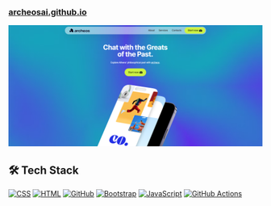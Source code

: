 ### [archeosai.github.io](https://geosquadai.github.io/archeos)

![archeos](/img/archeos.png)

## 🛠️ Tech Stack
[![CSS](https://skillicons.dev/icons?i=css)](https://developer.mozilla.org/en-US/docs/Web/CSS)
[![HTML](https://skillicons.dev/icons?i=html)](https://developer.mozilla.org/en-US/docs/Web/HTML)
[![GitHub](https://skillicons.dev/icons?i=github)](https://github.com)
[![Bootstrap](https://skillicons.dev/icons?i=bootstrap)](https://getbootstrap.com)
[![JavaScript](https://skillicons.dev/icons?i=js)](https://developer.mozilla.org/en-US/docs/Web/JavaScript)
[![GitHub Actions](https://skillicons.dev/icons?i=githubactions)](https://github.com/features/actions)
